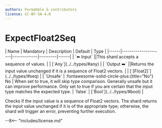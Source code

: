 ```yaml
---
authors: Formabble & contributors
license: CC-BY-SA-4.0
---
```



# ExpectFloat2Seq

<div class="sh-parameters" markdown="1">
| Name | Mandatory | Description | Default | Type |
|------|---------------------|-------------|---------|------|
| `⬅️ Input` ||This shard accepts a sequence of values. | | [`Any`](../../types/#any) |
| `Output ➡️` ||Returns the input value unchanged if it is a sequence of Float2 vectors. | | [`[Float2]`](../../types/#seq) |
| `Unsafe` | :fontawesome-solid-circle-plus:{title="No"} No  | When set to true, it will skip type comparison. Generally unsafe but it can improve performance. Only set to true if you are certain that the input type matches the expected type. | `false` | [`Bool`](../../types/#bool) |

</div>

Checks if the input value is a sequence of Float2 vectors. The shard returns the input value unchanged if it is of the appropriate type; otherwise, the shard will trigger an error, preventing further execution.

--8<-- "includes/license.md"

